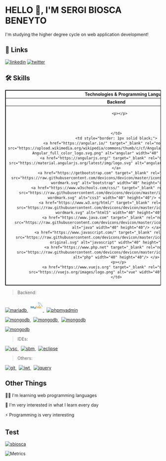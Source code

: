 

# HELLO 👋, I'M SERGI BIOSCA BENEYTO

I'm studying the higher degree cycle on web application development!


## 🔗 Links
[![linkedin](https://img.shields.io/badge/linkedin-0A66C2?style=for-the-badge&logo=linkedin&logoColor=white)](https://www.linkedin.com/)
[![twitter](https://img.shields.io/badge/twitter-1DA1F2?style=for-the-badge&logo=twitter&logoColor=white)](https://twitter.com/)


## 🛠 Skills
<table style="border: 1px solid black; width: 100%; text-align: center;">
  <tr style="border: 1px solid black;">
    <th COLSPAN=3 style="border: 1px solid black;">Technologies & Programming Languages</th>
  </tr>
  <tr style="border: 1px solid black;">
    <th COLSPAN=1 style="border: 1px solid black;">Backend</th>
    <th style="border: 1px solid black;">Frontend</th>
  </tr>
  <tr style="border: 1px solid black;">
    <td style="border: 1px solid black;">
      
      
      
       <p></p>
     
      
      
    </td>
    <td style="border: 1px solid black;">
      <a href="https://angular.io/" target="_blank" rel="noreferrer"> <img src="https://upload.wikimedia.org/wikipedia/commons/thumb/c/cf/Angular_full_color_logo.svg/2048px-Angular_full_color_logo.svg.png" alt="angular" width="40" height="40"/> </a>
      <a href="https://angularjs.org/" target="_blank" rel="noreferrer"> <img src="https://material.angularjs.org/latest/img/logo.svg" alt="angularjs" width="40" height="40"/> </a>
      <a href="https://getbootstrap.com" target="_blank" rel="noreferrer"> <img src="https://raw.githubusercontent.com/devicons/devicon/master/icons/bootstrap/bootstrap-plain-wordmark.svg" alt="bootstrap" width="40" height="40"/> </a>
      <a href="https://www.w3schools.com/css/" target="_blank" rel="noreferrer"> <img src="https://raw.githubusercontent.com/devicons/devicon/master/icons/css3/css3-original-wordmark.svg" alt="css3" width="40" height="40"/> </a> <p></p>
       <a href="https://www.w3.org/html/" target="_blank" rel="noreferrer"> <img src="https://raw.githubusercontent.com/devicons/devicon/master/icons/html5/html5-original-wordmark.svg" alt="html5" width="40" height="40"/> </a>
      <a href="https://www.java.com" target="_blank" rel="noreferrer"> <img src="https://raw.githubusercontent.com/devicons/devicon/master/icons/java/java-original.svg" alt="java" width="40" height="40"/> </a>
      <a href="https://www.javascript.com/" target="_blank" rel="noreferrer"> <img src="https://raw.githubusercontent.com/devicons/devicon/master/icons/javascript/javascript-original.svg" alt="javascript" width="40" height="40"/> </a>
       <a href="https://www.php.net" target="_blank" rel="noreferrer"> <img src="https://raw.githubusercontent.com/devicons/devicon/master/icons/php/php-original.svg" alt="php" width="40" height="40"/> </a>
      <p></p>
       <a href="https://www.vuejs.org" target="_blank" rel="noreferrer"> <img src="https://vuejs.org/images/logo.png" alt="vue" width="40" height="40"/> </a>
    </td>
  </tr>
</table>

>Backend:
  <p>
  <a href="https://mariadb.org/" target="_blank" rel="noreferrer"> <img src="https://www.vectorlogo.zone/logos/mariadb/mariadb-icon.svg" alt="mariadb" width="40" height="40"/> </a>  &nbsp;
  <a href="https://www.mysql.com/" target="_blank" rel="noreferrer"> <img src="https://raw.githubusercontent.com/devicons/devicon/master/icons/mysql/mysql-original-wordmark.svg" alt="mysql" width="40" height="40"/> </a> &nbsp;
  <a href="https://www.phpmyadmin.net/" target="_blank" rel="noreferrer"> <img src="https://upload.wikimedia.org/wikipedia/commons/thumb/4/4f/PhpMyAdmin_logo.svg/1200px-PhpMyAdmin_logo.svg.png" alt="phpmyadmin" width="40" height="40"/> </a>
  </p>
  <p>
  <a href="https://www.mongodb.com/" target="_blank" rel="noreferrer"> <img src="https://img.icons8.com/color/452/mongodb.png" alt="mongodb" width="40" height="40"/> </a>  &nbsp;
   <a href="https://mongoosejs.com/" target="_blank" rel="noreferrer"> <img src="https://miro.medium.com/max/1050/1*acfAKaDI7uv5GyFnJmiPhA.png" alt="mongodb" width="40" height="40"/> </a> &nbsp;
  <a href="https://nodejs.org/en/" target="_blank" rel="noreferrer"> <img src="https://cdn.freebiesupply.com/logos/thumbs/2x/nodejs-1-logo.png" alt="mongodb" width="40" height="40"/> </a>
  </p>
  <p>
  <a href="https://expressjs.com/es/" target="_blank" rel="noreferrer"> <img src="https://upload.wikimedia.org/wikipedia/commons/6/64/Expressjs.png" alt="mongodb" width="40" height="40"/> </a>
  </p>

>IDEs:
  <p>
  <a href="https://code.visualstudio.com/" target="_blank" rel="noreferrer"> <img src="https://upload.wikimedia.org/wikipedia/commons/thumb/9/9a/Visual_Studio_Code_1.35_icon.svg/2048px-Visual_Studio_Code_1.35_icon.svg.png" alt="vsc" width="30" height="30"/> </a> &nbsp;
  <a href="https://www.sublimetext.com/" target="_blank" rel="noreferrer"> <img src="https://cdn.worldvectorlogo.com/logos/sublime-text.svg" alt="sbm" width="30" height="30"/> </a> &nbsp;
  <a href="https://www.eclipse.org/" target="_blank" rel="noreferrer"> <img src="https://img.utdstc.com/icon/3c7/fcf/3c7fcf4930fa9402c22cee35e03fe9fcf9e8e47c9381d6b9e6922d71ee2e067a:200" alt="eclipse" width="30" height="30"/> </a>
  </p>
  
>Others:
  <p>
  <a href="https://git-scm.com/" target="_blank" rel="noreferrer"> <img src="https://www.vectorlogo.zone/logos/git-scm/git-scm-icon.svg" alt="git" width="40" height="40"/> </a> &nbsp;
  <a href="https://jwt.io/" target="_blank" rel="noreferrer"> <img src="http://jwt.io/img/logo-asset.svg" alt="jwt" width="50" height="50"/> </a>
  &nbsp;
  <a href="https://jquery.com/" target="_blank" rel="noreferrer"> <img src="https://icons-for-free.com/download-icon-jquery+icon-1320185152994214115_512.png" alt="jquery" width="40" height="40"/> </a>
  
  </p>


## Other Things
👩‍💻 I'm learning web programming languages

🧠 I'm very interested in what I learn every day

⚡️ Programming is very interesting

## Test

<p align="left"> <a href="https://github.com/ryo-ma/github-profile-trophy"><img src="https://github-profile-trophy.vercel.app/?username=sbiosca" alt="sbiosca" /></a> </p>


![Metrics](/github-metrics.svg)
